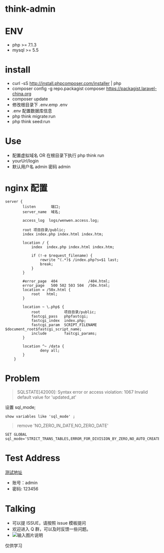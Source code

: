 # think-admin
# ENV
- php >= 7.1.3
- mysql >= 5.5

# install
- curl -sS http://install.phpcomposer.com/installer | php
- composer config -g repo.packagist composer https://packagist.laravel-china.org
- composer update 
- 修改根目录下 .env.emp .env
- .env 配置数据库信息
- php think migrate:run
- php think seed:run

# Use
- 配置虚拟域名 OR 在根目录下执行 php think run
- yourUrl/login
- 默认用户名 admin 密码 admin

# nginx 配置
```
server {
        listen       端口;
        server_name  域名;

        access_log  logs/wenwen.access.log;

        root 项目目录/public;
        index index.php index.html index.htm;

        location / {
            index  index.php index.html index.htm;

            if (!-e $request_filename) {
                rewrite ^(.*)$ /index.php?s=$1 last;
                break;
            }
        }

        #error_page  404              /404.html;
        error_page   500 502 503 504  /50x.html;
        location = /50x.html {
            root   html;
        }

        location ~ \.php$ {
            root           项目目录/public;
            fastcgi_pass   phpfastcgi;
            fastcgi_index  index.php;
            fastcgi_param  SCRIPT_FILENAME  $document_root$fastcgi_script_name;
            include        fastcgi_params;
        }

        location ^~ /data {
                deny all;
        }
    }

```
# Problem
> SQLSTATE[42000]: Syntax error or access violation: 1067 Invalid default value for 'updated_at'

设置 sql_mode;
```
show variables like 'sql_mode' ; 
```
> remove 'NO_ZERO_IN_DATE,NO_ZERO_DATE'
```
SET GLOBAL sql_mode='STRICT_TRANS_TABLES,ERROR_FOR_DIVISION_BY_ZERO,NO_AUTO_CREATE_USER,NO_ENGINE_SUBSTITUTION'
```
# Test Address
<a href="http://tp5.whwww.net" target="__BLANK">测试地址</a>
- 账号：admin
- 密码: 123456

# Talking
- 可以提 ISSUE，请按照 issue 模板提问
- 欢迎进入 Q 群，可以及时反馈一些问题。
- ![输入图片说明](https://images.gitee.com/uploads/images/2018/1219/110300_0257b6c0_810218.jpeg "微信图片_20181219105915.jpg")

仅供学习